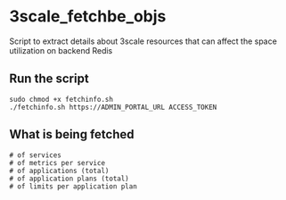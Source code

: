 # 3scale_fetchbe_objs
Script to extract details about 3scale resources that can affect the space utilization on backend Redis

## Run the script
```
sudo chmod +x fetchinfo.sh
./fetchinfo.sh https://ADMIN_PORTAL_URL ACCESS_TOKEN
```

## What is being fetched
```
# of services
# of metrics per service
# of applications (total)
# of application plans (total)
# of limits per application plan
```

